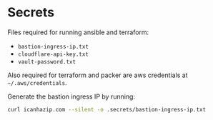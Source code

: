 # Secrets

Files required for running ansible and terraform:

- `bastion-ingress-ip.txt`
- `cloudflare-api-key.txt`
- `vault-password.txt`

Also required for terraform and packer are aws credentials at `~/.aws/credentials`.

Generate the bastion ingress IP by running:

```bash
curl icanhazip.com --silent -o .secrets/bastion-ingress-ip.txt
```

